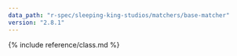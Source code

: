 ```yaml
---
data_path: "r-spec/sleeping-king-studios/matchers/base-matcher"
version: "2.8.1"
---
```


{% include reference/class.md %}
